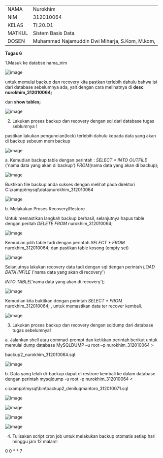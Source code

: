 <table>
  <tr>
    <td>NAMA</td>
    <td>Nurokhim</td>
  </tr>
  <tr>
    <td>NIM</td>
    <td>312010064</td>
  </tr>
  <tr>
    <td>KELAS</td>
    <td>TI.20.D1</td>
  </tr>
  <tr>
    <td>MATKUL</td>
    <td>Sistem Basis Data</td>
  </tr>
 <tr>
    <td>DOSEN</td>
    <td> Muhammad Najamuddin Dwi Miharja, S.Kom, M.kom, </td>
  </tr>
</table>

<b>Tugas 6</b>
 
 1.Masuk ke databse nama_nim

![image](https://user-images.githubusercontent.com/101801920/171457747-5eebbaff-d4d3-4bed-9dbc-e9a065075731.png)

untuk memulai backup dan recovery kita pastkan terlebih dahulu bahwa isi dari database sebelumnya ada, yait dengan cara melihatnya di <b>desc nurokhim_312010064;</b>

dan <b>show tables;</b>

![image](https://user-images.githubusercontent.com/101801920/171466032-df10018b-9485-43d1-924e-ae58431d1e42.png)

2. Lakukan proses backup dan recovery dengan sql dari database tugas seblumnya !

pastikan lakukan penguncian(lock) terlebih dahulu kepada data yang akan di backup sebeum mem backup

![image](https://user-images.githubusercontent.com/101801920/171467193-75d97125-2132-46a9-a89e-a0ddfcbfd7fb.png)

a. Kemudian backup table dengan perintah : <i>SELECT * INTO OUTFILE </i>('nama data yang akan di backup') <i>FROM</i>(nama data yang akan di backup);

![image](https://user-images.githubusercontent.com/101801920/171468256-5ea96e77-3275-4ef7-b9c5-38418a0aa464.png)

Buktikan file backup anda sukses dengan melihat pada direktori C:\xampp\mysql\data\nurokhim_312010064

![image](https://user-images.githubusercontent.com/101801920/171470649-925a69f4-aa5c-48dd-9d04-c394ba20539f.png)

b. Melakukan Proses Recovery/Restore

Untuk memastikan langkah backup berhasil, selanjutnya hapus table dengan peritah <i>DELETE FROM</i> nurokhim_312010064;

![image](https://user-images.githubusercontent.com/101801920/171523789-565d8a60-9a92-443f-bcff-a36fbab0d63a.png)

Kemudian pilih table tadi dengan perintah <i>SELECT * FROM</i> nurokhim_312010064; dan pastikan table kosong (empty set)

![image](https://user-images.githubusercontent.com/101801920/171523955-0c924066-027c-4bc2-8562-8da6f7b0f6e6.png)

Selanjutnya lakukan recovery data tadi dengan sql dengan perintah <i>LOAD DATA INFILE</i> ('nama data yang akan di recovery')

<i>INTO TABLE</i>('nama data yang akan di recovery');

![image](https://user-images.githubusercontent.com/101801920/171524803-22e490bc-f00d-4218-8a53-e3c27c4e402b.png)

Kemudian kita buktikan dengan perintah <i>SELECT * FROM</i> nurokhim_312010064; , untuk memastikan data ter recover kembali.

![image](https://user-images.githubusercontent.com/101801920/171525178-7cc06fd9-19b8-4e70-8e7e-1a862b13ec00.png)

3. Lakukan proses backup dan recovery dengan sqldump dari database tugas sebelumnya!

a. Jalankan shell atau commad-prompt dan ketikkan perintah berikut untuk memulai dump database MySQLDUMP –u root –p nurokhim_312010064 >

backup2_nurokhim_312010064.sql

![image](https://user-images.githubusercontent.com/101801920/171526088-9f57ae04-a676-4f66-b29e-1c819c58126b.png)

b. Data yang telah di-backup dapat di restrore kembali ke dalam database dengan perintah mysqldump -u root -p  nurokhim_312010064 <

c:\xampp\mysql\bin\backup2_deniluqmantoro_312010071.sql

![image](https://user-images.githubusercontent.com/101801920/171527272-5bd84ea8-1568-4dd4-bcfa-f2c703456ade.png)

![image](https://user-images.githubusercontent.com/101801920/171527359-bd2cbdf3-f5f7-4e00-93d4-150702f16d16.png)

![image](https://user-images.githubusercontent.com/101801920/171527402-9984b1c3-267b-4ba9-a4c6-9ce22af12cb5.png)

![image](https://user-images.githubusercontent.com/101801920/171527449-cd29d5df-2d55-4ced-b23c-31a4c997fba0.png)

4. Tulisakan script cron job untuk melakukan backup otomatis setiap hari minggu jam 12 malam!

0 0 * * 7







